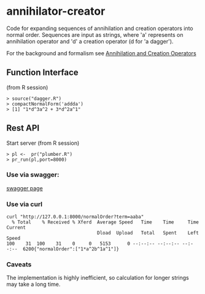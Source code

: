 # annihilator-creator

Code for expanding sequences of annihilation and creation operators into normal order. Sequences are input as strings, where
'a' represents on annihilation operator and 'd' a creation operator (d for 'a dagger').

For the background and formalism see [Annihilation and Creation Operators](https://en.wikipedia.org/wiki/Creation_and_annihilation_operators)

## Function Interface
(from R session)
```
> source("dagger.R")
> compactNormalForm('addda')
> [1] "1*d^3a^2 + 3*d^2a^1"
```

## Rest API
Start server
(from R session)
```
> pl <-  pr("plumber.R")
> pr_run(pl,port=8000)
```
### Use via swagger:
[swagger page](http://127.0.0.1:8000/__docs__/)

### Use via curl
```
curl "http://127.0.0.1:8000/normalOrder?term=aaba"
  % Total    % Received % Xferd  Average Speed   Time    Time     Time  Current
                                 Dload  Upload   Total   Spent    Left  Speed
100    31  100    31    0     0   5153      0 --:--:-- --:--:-- --:--:--  6200{"normalOrder":["1*a^2b^1a^1"]}
```

### Caveats
The implementation is highly inefficient, so calculation for longer strings may take a long time.

